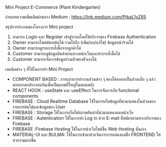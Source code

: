 Mini Project E-Commerce (Plant Kindergarten)

อ่านบทความเพิ่มเติมผ่านทาง Medium : https://link.medium.com/PtkaL1yZ65

สรุปการทำงานของโครงการ Mini project
1. สามารถ Login และ Register เข้าสู่ระบบโดยใช้บริการของ Firebase Authentication
2. Owner สามารถโพสต์ขายต้นไม้ รวมไปถึง (เพิ่ม/ลบ/แก้ไข) ข้อมูลหน้าร้านได้
3. Owner สามารถดูรายการสั่งซื้อจากลูกค้าได้
4. Customer สามารถดูข้อมูลสินค้าผ่านทางหน้าเว็บและทำการสั่งซื้อได้
5. Customer สามารถจัดการข้อมูลส่วนตัวของตัวเองได้

เทคนิคต่าง ๆ ที่ใช้ในการทำ Mini Project
- COMPONENT BASED : การแบ่งการทำงานส่วนต่าง ๆ ของโค้ดออกเป็นส่วนเล็ก ๆ แล้วค่อยเอามาประกอบกันเพื่อเป็นแอพที่ใหญ่ในตอนหลัง
- REACT HOOK : useState และ useEffect ในการจัดการกับ functional components
- FIREBASE : Cloud Realtime Database ใช้ในการเก็บข้อมูลที่นำมาแสดงในส่วนของรายการต้นไม้และข้อมูลของ User
- FIREBASE : Storage ใช้ในการเก็บไฟล์ภาพสินค้าที่นำมาแสดงบนหน้าเว็บ
- FIREBASE : Autentication ใช้ในการทำ Log in ด้วย E-mail ที่สมัครผ่านทางบริการของ Firebase
- FIREBASE :Firebase Hosting ใช้ในการนำเว็บไซต์ขึ้น Web Hosting นั่นเอง
- MATERIAL-UI และ BULMA: ใช้ในการเข้ามาช่วยจัดการการแสดงผลฝั่ง FRONTEND ให้สวยงามมากขึ้น
